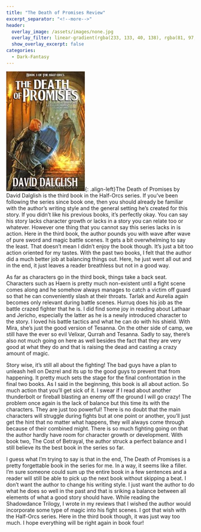 ```yaml
---
title: "The Death of Promises Review"
excerpt_separator: "<!--more-->"
header:
  overlay_image: /assets/images/none.jpg
  overlay_filter: linear-gradient(rgba(233, 133, 40, 138), rgba(81, 97, 110, 1))
  show_overlay_excerpt: false
categories:
  - Dark-Fantasy
---
```

![death-of-promises-cover](/assets/images/death-of-promises.jpg){: .align-left}The Death of Promises by David Dalglish is the third book in the Half-Orcs series. If you’ve been following the series since book one, then you should already be familiar with the author’s writing style and the general setting he’s created for this story. If you didn’t like his previous books, it’s perfectly okay. You can say his story lacks character growth or lacks in a story you can relate too or whatever. However one thing that you cannot say this series lacks in is action. Here in the third book, the author pounds you with wave after wave of pure sword and magic battle scenes. It gets a bit overwhelming to say the least. That doesn’t mean I didn’t enjoy the book though. It’s just a bit too action oriented for my tastes. With the past two books, I felt that the author did a much better job at balancing things out. Here, he just went all out and in the end, it just leaves a reader breathless but not in a good way.

As far as characters go in the third book, things take a back seat. Characters such as Haern is pretty much non-existent until a fight scene comes along and he somehow always manages to catch a victim off guard so that he can conveniently slash at their throats. Tarlak and Aurelia again becomes only relevant during battle scenes. Hurruq does his job as the battle crazed fighter that he is. I did find some joy in reading about Lathaar and Jericho, especially the latter as he is a newly introduced character to the story. I loved his battle tactics and what he can do with his shield. With Mira, she’s just the good version of Tesanna. On the other side of camp, we still have the ever so evil Velixar, Qurrah and Tesanna. Sadly to say, there’s also not much going on here as well besides the fact that they are very good at what they do and that is raising the dead and casting a crazy amount of magic.

Story wise, it’s still all about the fighting! The bad guys have a plan to unleash hell on Dezrel and its up to the good guys to prevent that from happening. It pretty much sets the stage for the final confrontation in the final two books. As I said in the beginning, this book is all about action. So much action that you’ll get sick of it. I swear if I read about another thunderbolt or fireball blasting an enemy off the ground I will go crazy! The problem once again is the lack of balance but this time its with the characters. They are just too powerful! There is no doubt that the main characters will struggle during fights but at one point or another, you’ll just get the hint that no matter what happens, they will always come through because of their combined might. There is so much fighting going on that the author hardly have room for character growth or development. With book two, The Cost of Betrayal, the author struck a perfect balance and I still believe its the best book in the series so far.

I guess what I’m trying to say is that in the end, The Death of Promises is a pretty forgettable book in the series for me. In a way, it seems like a filler. I’m sure someone could sum up the entire book in a few sentences and a reader will still be able to pick up the next book without skipping a beat. I don’t want the author to change his writing style. I just want the author to do what he does so well in the past and that is sriking a balance between all elements of what a good story should have. While reading the Shadowdance Trilogy, I wrote in my reviews that I wished the author would incorporate some type of magic into his fight scenes. I got that wish with the Half-Orcs series. Here in the third book though, it was just way too much. I hope everything will be right again in book four!